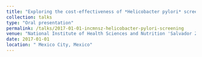 ```yaml
---
title: "Exploring the cost-effectiveness of *Helicobacter pylori* screening and treating strategies in Mexico in the setting of antibiotic resistance: A modeling study"
collection: talks
type: "Oral presentation"
permalink: /talks/2017-01-01-incmnsz-helicobacter-pylori-screening
venue: "National Institute of Health Sciences and Nutrition 'Salvador Zubirán'"
date: 2017-01-01
location: " Mexico City, Mexico"
---
```


